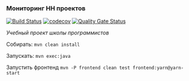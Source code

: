 ### Мониторинг HH проектов

[![Build Status](https://travis-ci.org/hhru/hh-dep-monitoring.svg?branch=master)](https://travis-ci.org/hhru/hh-dep-monitoring) 
[![codecov](https://codecov.io/gh/hhru/hh-dep-monitoring/branch/master/graph/badge.svg)](https://codecov.io/gh/hhru/hh-dep-monitoring)
[![Quality Gate Status](https://sonarcloud.io/api/project_badges/measure?project=ru.hh.school%3Ahh-dep-monitoring&metric=alert_status)](https://sonarcloud.io/dashboard?id=ru.hh.school%3Ahh-dep-monitoring)

_Учебный проект школы программистов_

Собирать: `mvn clean install`

Запускать: `mvn exec:java`

Запустить фронтенд `mvn -P frontend clean test frontend:yarn@yarn-start`
